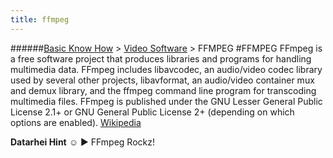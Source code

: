 ```yaml
---
title: ffmpeg
---
```

######[Basic Know How](../wiki/basic-know-how.html) > [Video Software](../wiki/video-software.html) > FFMPEG
#FFMPEG
FFmpeg is a free software project that produces libraries and programs for handling multimedia data. FFmpeg includes libavcodec, an audio/video codec library used by several other projects, libavformat, an audio/video container mux and demux library, and the ffmpeg command line program for transcoding multimedia files. FFmpeg is published under the GNU Lesser General Public License 2.1+ or GNU General Public License 2+ (depending on which options are enabled). <a href="https://en.wikipedia.org/wiki/FFmpeg" target="_blank">Wikipedia</a>  

**Datarhei Hint** ☺ ► FFmpeg Rockz! 